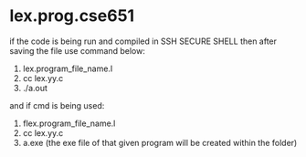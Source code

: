 # lex.prog.cse651

if the code is being run and compiled in SSH SECURE SHELL then after saving the file use command below:

1. lex.program_file_name.l
2. cc lex.yy.c
3. ./a.out


and if cmd is being used:

1. flex.program_file_name.l
2. cc lex.yy.c
3. a.exe (the exe file of that given program will be created within the folder)

